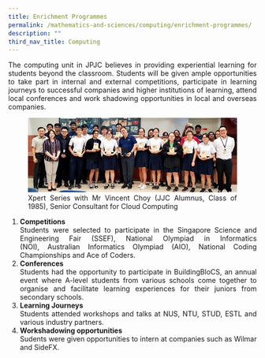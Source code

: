 ```yaml
---
title: Enrichment Programmes
permalink: /mathematics-and-sciences/computing/enrichment-programmes/
description: ""
third_nav_title: Computing
---
```


<div align=justify>
<p>
The computing unit in JPJC believes in providing experiential learning for students beyond the classroom. Students will be given ample opportunities to take part in internal and external competitions, participate in learning journeys to successful companies and higher institutions of learning, attend local conferences and work shadowing opportunities in local and overseas companies.</p>

<figure>
<img src="/images/comp2.jpg">
<figcaption>Xpert Series with Mr Vincent Choy (JJC Alumnus, Class of 1985), Senior Consultant for Cloud Computing</figcaption></figure>

<ol>
	<li><strong>Competitions</strong><br>
Students were selected to participate in the Singapore Science and Engineering Fair (SSEF), National Olympiad in Informatics (NOI), Australian Informatics Olympiad (AIO), National Coding Championships and Ace of Coders.</li>
	<li><strong>Conferences</strong><br>
Students had the opportunity to participate in BuildingBloCS, an annual event where A-level students from various schools come together to organise and facilitate learning experiences for their juniors from secondary schools.</li>
	<li><strong>Learning Journeys</strong><br>
		Students attended workshops and talks at NUS, NTU, STUD, ESTL and various industry partners.</li>
	<li><strong>Workshadowing opportunities</strong><br>
	Sudents were given opportunities to intern at companies such as Wilmar and SideFX.</li></ol>